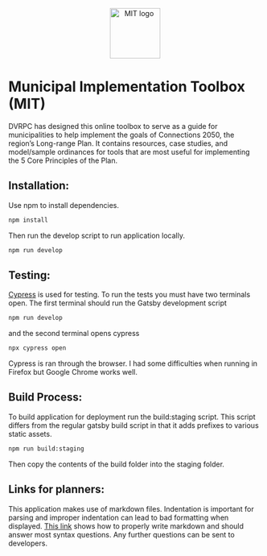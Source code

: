 <p align="center">
  <img src="https://github.com/hachadorian/MIT/blob/master/src/images/mobilebanner.png" alt="MIT logo" height="100px"/>
</p>

# Municipal Implementation Toolbox (MIT)

DVRPC has designed this online toolbox to serve as a guide for municipalities to help implement the goals of Connections 2050, the region’s Long-range Plan. It contains resources, case studies, and model/sample ordinances for tools that are most useful for implementing the 5 Core Principles of the Plan.

## Installation:
Use npm to install dependencies.
```bash
npm install
```
Then run the develop script to run application locally.
```bash
npm run develop
```
## Testing:
[Cypress](https://github.com/cypress-io/cypress) is used for testing. To run the tests you must have two terminals open. The first terminal should run the Gatsby development script
```bash
npm run develop
```
and the second terminal opens cypress
```bash
npx cypress open
```
Cypress is ran through the browser. I had some difficulties when running in Firefox but Google Chrome works well.

## Build Process:
To build application for deployment run the build:staging script. This script differs from the regular gatsby build script in that it adds prefixes to various static assets.
```bash
npm run build:staging
```
Then copy the contents of the build folder into the staging folder.
## Links for planners:
This application makes use of markdown files. Indentation is important for parsing and improper indentation can lead to bad formatting when displayed. [This link](https://www.markdownguide.org/basic-syntax/) shows how to properly write markdown and should answer most syntax questions. Any further questions can be sent to developers.
